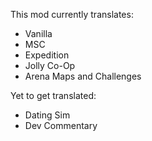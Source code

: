 This mod currently translates:

- Vanilla
- MSC
- Expedition
- Jolly Co-Op
- Arena Maps and Challenges


Yet to get translated:

- Dating Sim
- Dev Commentary
